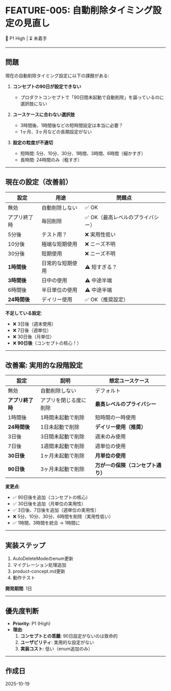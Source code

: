 # FEATURE-005: 自動削除タイミング設定の見直し

🔴 P1 High | ⏳ 未着手

---

## 問題

現在の自動削除タイミング設定に以下の課題がある:

1. **コンセプトの90日が設定できない**
   - プロダクトコンセプトで「90日間未起動で自動削除」を謳っているのに選択肢にない

2. **ユースケースに合わない選択肢**
   - 3時間後、1時間後などの短時間設定は本当に必要？
   - 1ヶ月、3ヶ月などの長期設定がない

3. **設定の粒度が不適切**
   - 短時間: 5分、10分、30分、1時間、3時間、6時間（細かすぎ）
   - 長時間: 24時間のみ（粗すぎ）

---

## 現在の設定（改善前）

| 設定 | 用途 | 問題点 |
|------|------|--------|
| 無効 | 自動削除しない | ✅ OK |
| アプリ終了時 | 毎回削除 | ✅ OK（最高レベルのプライバシー） |
| 5分後 | テスト用？ | ❌ 実用性低い |
| 10分後 | 極端な短期使用 | ❌ ニーズ不明 |
| 30分後 | 短期使用 | ❌ ニーズ不明 |
| **1時間後** | 日常的な短期使用 | ⚠️ 短すぎる？ |
| **3時間後** | 日中の使用 | ⚠️ 中途半端 |
| 6時間後 | 半日単位の使用 | ⚠️ 中途半端 |
| **24時間後** | デイリー使用 | ✅ OK（推奨設定） |

**不足している設定**:
- ❌ 3日後（週末使用）
- ❌ 7日後（週単位）
- ❌ 30日後（月単位）
- ❌ **90日後**（コンセプトの核心！）

---

## 改善案: 実用的な段階設定

| 設定 | 説明 | 想定ユースケース |
|------|------|----------------|
| 無効 | 自動削除しない | デフォルト |
| **アプリ終了時** | アプリを閉じる度に削除 | **最高レベルのプライバシー** |
| 1時間後 | 1時間未起動で削除 | 短時間の一時使用 |
| **24時間後** | 1日未起動で削除 | **デイリー使用（推奨）** |
| 3日後 | 3日間未起動で削除 | 週末のみ使用 |
| 7日後 | 1週間未起動で削除 | 週単位の使用 |
| **30日後** | 1ヶ月未起動で削除 | **月単位の使用** |
| **90日後** | 3ヶ月未起動で削除 | **万が一の保険（コンセプト通り）** |

**変更点**:
- ✅ 90日後を追加（コンセプトの核心）
- ✅ 30日後を追加（月単位の実用性）
- ✅ 3日後、7日後を追加（週単位の実用性）
- ❌ 5分、10分、30分、6時間を削除（実用性低い）
- ✅ 1時間、3時間を統合 → 1時間に

---

## 実装ステップ

1. AutoDeleteModeのenum更新
2. マイグレーション処理追加
3. product-concept.md更新
4. 動作テスト

**開発期間**: 1日

---

## 優先度判断

- **Priority**: P1 (High)
- **理由**:
  1. **コンセプトとの乖離**: 90日設定がないのは致命的
  2. **ユーザビリティ**: 実用的な設定がない
  3. **実装コスト**: 低い（enum追加のみ）

---

## 作成日

2025-10-19
